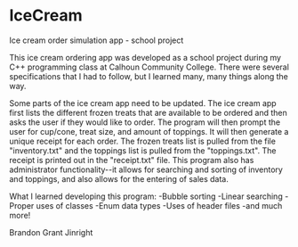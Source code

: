 # IceCream
Ice cream order simulation app - school project

This ice cream ordering app was developed as a school project during my C++ programming class at Calhoun Community College.
There were several specifications that I had to follow, but I learned many, many things along the way.

Some parts of the ice cream app need to be updated. The ice cream app first lists the different frozen treats that are available
to be ordered and then asks the user if they would like to order. The program will then prompt the user for cup/cone, treat size,
and amount of toppings. It will then generate a unique receipt for each order. The frozen treats list is pulled from the file
"inventory.txt" and the toppings list is pulled from the "toppings.txt". The receipt is printed out in the "receipt.txt" file.
This program also has administrator functionality--it allows for searching and sorting of inventory and toppings, and also allows
for the entering of sales data.

What I learned developing this program:
-Bubble sorting
-Linear searching
-Proper uses of classes
-Enum data types
-Uses of header files
-and much more!

Brandon Grant Jinright
